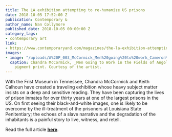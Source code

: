 ```yaml
---
title: The LA exhibition attempting to re-humanize US prisons
date: 2018-10-05 17:52:00 Z
publication: Contemporary &
author_name: Nan Collymore
published_date: 2018-10-05 00:00:00 Z
category_tags:
- contemporary art
link:
- https://www.contemporaryand.com/magazines/the-la-exhibition-attempting-to-re-humanize-us-prisons/
images:
- image: "/uploads/A%20P_003_McCormick_Men%20going%20to%20work_Cameron%20Wood-45cd26.jpg"
  caption: Chandra McCormick, _Men Going to Work in the Fields of Angola_, 2004. Archival
    pigment print. Courtesy of the artist.
---
```


With the Frist Museum in Tennessee, Chandra McCormick and Keith Calhoun have created a traveling exhibition whose heavy subject matter insists on a deep and sensitive reading. They have been capturing the lives of prison inmates for over thirty years at one of the largest prisons in the US. On first seeing their black-and-white images, one is likely to be overcome by the ill-treatment of the prisoners at Louisiana State Penitentiary; the echoes of a slave narrative and the degradation of the inhabitants is a painful story to live, witness, and retell.

Read the full article **[here](https://www.contemporaryand.com/magazines/the-la-exhibition-attempting-to-re-humanize-us-prisons/)**.